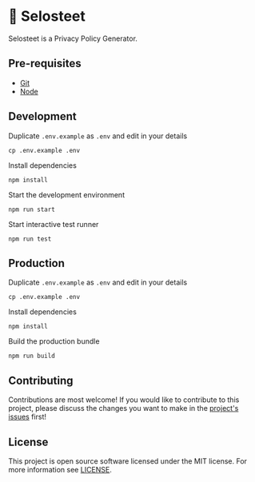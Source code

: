 # 🔏 Selosteet

Selosteet is a Privacy Policy Generator.

## Pre-requisites

- [Git][git]
- [Node][node]

## Development

Duplicate `.env.example` as `.env` and edit in your details

    cp .env.example .env

Install dependencies

    npm install

Start the development environment

    npm run start

Start interactive test runner

    npm run test

## Production

Duplicate `.env.example` as `.env` and edit in your details

    cp .env.example .env

Install dependencies

    npm install

Build the production bundle

    npm run build

## Contributing

Contributions are most welcome! If you would like to contribute to this project, please discuss the changes you want to make in the [project's issues][issues] first!

## License

This project is open source software licensed under the MIT license. For more information see [LICENSE][license].

[git]: https://git-scm.com/
[node]: https://nodejs.org/
[issues]: https://github.com/jtiala/selosteet/issues
[license]: https://github.com/jtiala/selosteet/blob/master/LICENSE
